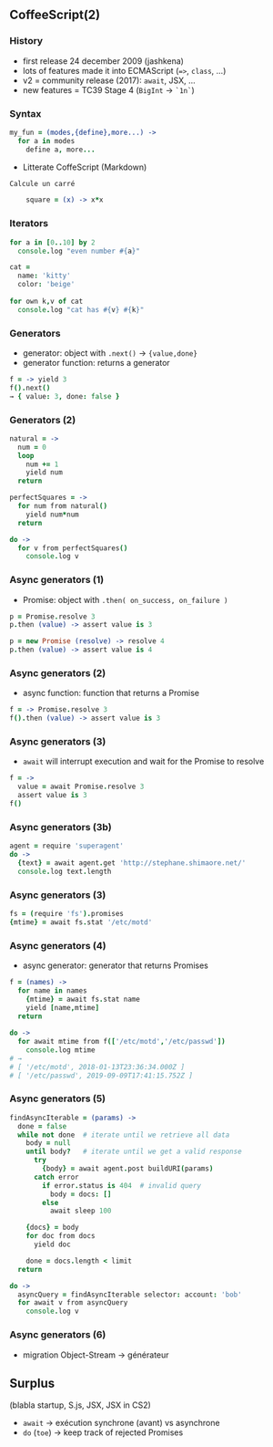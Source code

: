 CoffeeScript(2)
-------------

### History

- first release 24 december 2009 (jashkena)
- lots of features made it into ECMAScript (`=>`, `class`, …)
- v2 = community release (2017): `await`, JSX, …
- new features = TC39 Stage 4 (`BigInt` → ``` `1n` ```)

### Syntax

```coffeescript
my_fun = (modes,{define},more...) ->
  for a in modes
    define a, more...
```

- Litterate CoffeScript (Markdown)
```coffeescript
Calcule un carré

    square = (x) -> x*x
```

### Iterators

```coffeescript
for a in [0..10] by 2
  console.log "even number #{a}"
```

```coffeescript
cat =
  name: 'kitty'
  color: 'beige'
  
for own k,v of cat
  console.log "cat has #{v} #{k}"
```

### Generators

- generator: object with `.next()` → `{value,done}`
- generator function: returns a generator

```coffeescript
f = -> yield 3
f().next()
→ { value: 3, done: false }
```

### Generators (2)

```coffeescript
natural = ->
  num = 0
  loop
    num += 1
    yield num
  return

perfectSquares = ->
  for num from natural()
    yield num*num
  return

do ->
  for v from perfectSquares()
    console.log v
```

### Async generators (1)

- Promise: object with `.then( on_success, on_failure )`

```coffeescript
p = Promise.resolve 3
p.then (value) -> assert value is 3
```

```coffeescript
p = new Promise (resolve) -> resolve 4
p.then (value) -> assert value is 4
```

### Async generators (2)

- async function: function that returns a Promise

```coffeescript
f = -> Promise.resolve 3
f().then (value) -> assert value is 3
```

### Async generators (3)

- `await` will interrupt execution and wait for the Promise to resolve

```coffeescript
f = ->
  value = await Promise.resolve 3
  assert value is 3
f()
```

### Async generators (3b)

```coffeescript
agent = require 'superagent'
do ->
  {text} = await agent.get 'http://stephane.shimaore.net/'
  console.log text.length
```

### Async generators (3)

```coffeescript
fs = (require 'fs').promises
{mtime} = await fs.stat '/etc/motd'
```

### Async generators (4)

- async generator: generator that returns Promises

```coffeescript
f = (names) ->
  for name in names
    {mtime} = await fs.stat name
    yield [name,mtime]
  return
  
do ->
  for await mtime from f(['/etc/motd','/etc/passwd'])
    console.log mtime
# →
# [ '/etc/motd', 2018-01-13T23:36:34.000Z ]
# [ '/etc/passwd', 2019-09-09T17:41:15.752Z ]
```

### Async generators (5)

```coffeescript
findAsyncIterable = (params) ->
  done = false
  while not done  # iterate until we retrieve all data
    body = null
    until body?   # iterate until we get a valid response
      try
        {body} = await agent.post buildURI(params)
      catch error
        if error.status is 404  # invalid query
          body = docs: []
        else
          await sleep 100

    {docs} = body
    for doc from docs
      yield doc

    done = docs.length < limit
  return

do ->
  asyncQuery = findAsyncIterable selector: account: 'bob'
  for await v from asyncQuery
    console.log v
```

### Async generators (6)

- migration Object-Stream → générateur

Surplus
-------

(blabla startup, S.js, JSX, JSX in CS2)
- `await` → exécution synchrone (avant) vs asynchrone
- `do` (`toe`) → keep track of rejected Promises
